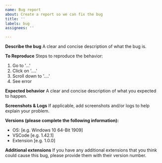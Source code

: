 ```yaml
---
name: Bug report
about: Create a report so we can fix the bug
title: ''
labels: bug
assignees: ''

---
```


**Describe the bug**
A clear and concise description of what the bug is.

**To Reproduce**
Steps to reproduce the behavior:
1. Go to '...'
2. Click on '....'
3. Scroll down to '....'
4. See error

**Expected behavior**
A clear and concise description of what you expected to happen.

**Screenshots & Logs**
If applicable, add screenshots and/or logs to help explain your problem.

**Versions (please complete the following information):**
 - OS: [e.g. Windows 10 64-Bit 1909]
 - VSCode [e.g. 1.42.1]
 - Extension [e.g. 1.0.0]

**Additional extensions**
If you have any additional extensions that you think could cause this bug, please provide them with their version number.

